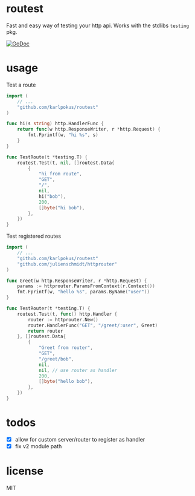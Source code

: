 # routest
Fast and easy way of testing your http api. Works with the stdlibs `testing` pkg.

[![GoDoc](https://godoc.org/github.com/karlpokus/routest?status.svg)](https://godoc.org/github.com/karlpokus/routest)

# usage
Test a route
```go
import (
	// ...
	"github.com/karlpokus/routest"
)

func hi(s string) http.HandlerFunc {
	return func(w http.ResponseWriter, r *http.Request) {
		fmt.Fprintf(w, "hi %s", s)
	}
}

func TestRoute(t *testing.T) {
	routest.Test(t, nil, []routest.Data{
		{
			"hi from route",
			"GET",
			"/",
			nil,
			hi("bob"),
			200,
			[]byte("hi bob"),
		},
	})
}
```
Test registered routes
```go
import (
	// ...
	"github.com/karlpokus/routest"
	"github.com/julienschmidt/httprouter"
)

func Greet(w http.ResponseWriter, r *http.Request) {
	params := httprouter.ParamsFromContext(r.Context())
	fmt.Fprintf(w, "hello %s", params.ByName("user"))
}

func TestRouter(t *testing.T) {
	routest.Test(t, func() http.Handler {
		router := httprouter.New()
		router.HandlerFunc("GET", "/greet/:user", Greet)
		return router
	}, []routest.Data{
		{
			"Greet from router",
			"GET",
			"/greet/bob",
			nil,
			nil, // use router as handler
			200,
			[]byte("hello bob"),
		},
	})
}
```

# todos
- [x] allow for custom server/router to register as handler
- [x] fix v2 module path

# license
MIT
